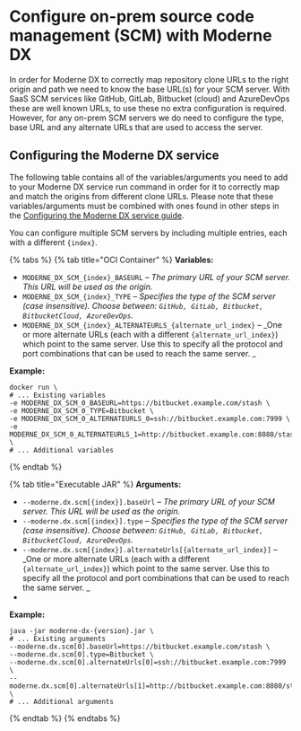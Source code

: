 # Configure on-prem source code management (SCM) with Moderne DX

In order for Moderne DX to correctly map repository clone URLs to the right origin and path we need to know the base URL(s) for your SCM server. With SaaS SCM services like GitHub, GitLab, Bitbucket (cloud) and AzureDevOps these are well known URLs, to use these no extra configuration is required.
However, for any on-prem SCM servers we do need to configure the type, base URL and any alternate URLs that are used to access the server. 

## Configuring the Moderne DX service

The following table contains all of the variables/arguments you need to add to your Moderne DX service run command in order for it to correctly map and match the origins from different clone URLs. Please note that these variables/arguments must be combined with ones found in other steps in the [Configuring the Moderne DX service guide](dx-configuration.md).

You can configure multiple SCM servers by including multiple entries, each with a different `{index}`.

{% tabs %}
{% tab title="OCI Container" %}
**Variables:**

* `MODERNE_DX_SCM_{index}_BASEURL` – _The primary URL of your SCM server. This URL will be used as the origin._
* `MODERNE_DX_SCM_{index}_TYPE` – _Specifies the type of the SCM server (case insensitive). Choose between: `GitHub, GitLab, Bitbucket, BitbucketCloud, AzureDevOps`._
* `MODERNE_DX_SCM_{index}_ALTERNATEURLS_{alternate_url_index}` – _One or more alternate URLs (each with a different `{alternate_url_index}`) which point to the same server. Use this to specify all the protocol and port combinations that can be used to reach the same server. _

**Example:**

```shell
docker run \
# ... Existing variables
-e MODERNE_DX_SCM_0_BASEURL=https://bitbucket.example.com/stash \
-e MODERNE_DX_SCM_0_TYPE=Bitbucket \
-e MODERNE_DX_SCM_0_ALTERNATEURLS_0=ssh://bitbucket.example.com:7999 \
-e MODERNE_DX_SCM_0_ALTERNATEURLS_1=http://bitbucket.example.com:8080/stash \
# ... Additional variables
```
{% endtab %}

{% tab title="Executable JAR" %}
**Arguments:**

* `--moderne.dx.scm[{index}].baseUrl` – _The primary URL of your SCM server. This URL will be used as the origin._
* `--moderne.dx.scm[{index}].type` – _Specifies the type of the SCM server (case insensitive). Choose between: `GitHub, GitLab, Bitbucket, BitbucketCloud, AzureDevOps`._
* `--moderne.dx.scm[{index}].alternateUrls[{alternate_url_index}]` – _One or more alternate URLs (each with a different `{alternate_url_index}`) which point to the same server. Use this to specify all the protocol and port combinations that can be used to reach the same server. _
* 
**Example:**

```shell
java -jar moderne-dx-{version}.jar \
# ... Existing arguments
--moderne.dx.scm[0].baseUrl=https://bitbucket.example.com/stash \
--moderne.dx.scm[0].type=Bitbucket \
--moderne.dx.scm[0].alternateUrls[0]=ssh://bitbucket.example.com:7999 \
--moderne.dx.scm[0].alternateUrls[1]=http://bitbucket.example.com:8080/stash \
# ... Additional arguments
```
{% endtab %}
{% endtabs %}
